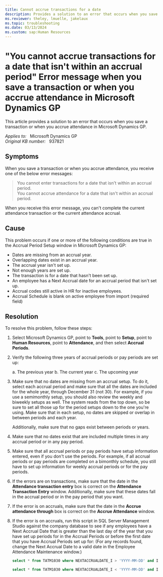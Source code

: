 ```yaml
---
title: Cannot accrue transactions for a date
description: Provides a solution to an error that occurs when you save a transaction or when you accrue attendance in Microsoft Dynamics GP.
ms.reviewer: theley, lmuelle, jakelaux
ms.topic: troubleshooting
ms.date: 03/13/2024
ms.custom: sap:Human Resources
---
```

# "You cannot accrue transactions for a date that isn't within an accrual period" Error message when you save a transaction or when you accrue attendance in Microsoft Dynamics GP

This article provides a solution to an error that occurs when you save a transaction or when you accrue attendance in Microsoft Dynamics GP.

_Applies to:_ &nbsp; Microsoft Dynamics GP  
_Original KB number:_ &nbsp; 937821

## Symptoms

When you save a transaction or when you accrue attendance, you receive one of the below error messages:

> You cannot enter transactions for a date that isn't within an accrual period.  
You cannot accrue attendance for a date that isn't within an accrual period.

When you receive this error message, you can't complete the current attendance transaction or the current attendance accrual.

## Cause

This problem occurs if one or more of the following conditions are true in the Accrual Period Setup window in Microsoft Dynamics GP:

- Dates are missing from an accrual year.
- Overlapping dates exist in an accrual year.
- The accrual year isn't set up.
- Not enough years are set up.
- The transaction is for a date that hasn't been set up.
- An employee has a Next Accrual date for an accrual period that isn't set up.
- Accrual codes still active in HR for inactive employees.
- Accrual Schedule is blank on active employee from import (required field)

## Resolution

To resolve this problem, follow these steps:

1. Select Microsoft Dynamics GP, point to **Tools**, point to **Setup**, point to **Human Resources**, point to **Attendance**, and then select **Accrual Periods**.
1. Verify the following three years of accrual periods or pay periods are set up:

    a. The previous year
    b. The current year
    c. The upcoming year

1. ​​​​​​Make sure that no dates are missing from an accrual setup. To do it, select each accrual period and make sure that all the dates are included for the whole year, through December 31 (not 30). For example, if you use a semimonthly setup, you should also review the weekly and biweekly setups as well. The system reads from the top down, so be sure to set all those up for the period setups down to the one you're using. Make sure that in each setup, no dates are skipped or overlap in between periods and each year.

    Additionally, make sure that no gaps exist between periods or years.

1. Make sure that no dates exist that are included multiple times in any accrual period or in any pay period.

1. Make sure that all accrual periods or pay periods have setup information entered, even if you don't use the periods. For example, if all accrual periods or pay periods are completed on a bimonthly schedule, you still have to set up information for weekly accrual periods or for the pay periods.

1. If the errors are on transactions, make sure that the date in the **Attendance transaction entry** box is correct on the **Attendance Transaction Entry** window. Additionally, make sure that these dates fall in the accrual period or in the pay period that you want.

1. If the error is on accruals, make sure that the date in the **Accrue attendance through** box is correct on the **Accrue Attendance** window.

1. ​​​​​​​If the error is on accruals, run this script in SQL Server Management Studio against the company database to see if any employees have a Next Accrual Date that is greater than the last day of the year that you have set up periods for in the Accrual Periods or before the first date that you have Accrual Periods set up for: (For any records found, change the Next Accrual Date to a valid date in the Employee Attendance Maintenance window.)

    ```sql
    select * from TATM1030 where NEXTACCRUALDATE_I > 'YYYY-MM-DD' and INACTIVE = 0 and TIMETYPE_I = 4 --Fill in the YYYY-MM-DD placeholder with the last day of the year that you have accrual periods set up for to see if any employees have a Next Accrual Date dated in the future.
    ```

    ```sql
    select * from TATM1030 where NEXTACCRUALDATE_I < 'YYYY-MM-DD' and INACTIVE = 0 and TIMETYPE_I = 4 --Fill in the YYYY-MM-DD placeholder with the first day of the year that you have accrual periods set up for to see if any employees have a Next Accrual Date dated in the past.
    ```
